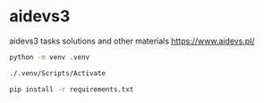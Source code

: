 # aidevs3

aidevs3 tasks solutions and other materials
https://www.aidevs.pl/

```bash
python -m venv .venv

./.venv/Scripts/Activate

pip install -r requirements.txt
```
